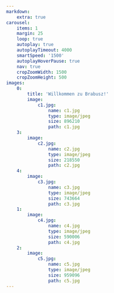 ```yaml
---
markdown:
    extra: true
carousel:
    items: 1
    margin: 25
    loop: true
    autoplay: true
    autoplayTimeout: 4000
    smartSpeed: '1500'
    autoplayHoverPause: true
    nav: true
    cropZoomWidth: 1500
    cropZoomHeight: 500
images:
    0:
        title: 'Willkommen zu Brabusz!'
        image:
            c1.jpg:
                name: c1.jpg
                type: image/jpeg
                size: 896210
                path: c1.jpg
    3:
        image:
            c2.jpg:
                name: c2.jpg
                type: image/jpeg
                size: 218550
                path: c2.jpg
    4:
        image:
            c3.jpg:
                name: c3.jpg
                type: image/jpeg
                size: 743664
                path: c3.jpg
    1:
        image:
            c4.jpg:
                name: c4.jpg
                type: image/jpeg
                size: 590006
                path: c4.jpg
    2:
        image:
            c5.jpg:
                name: c5.jpg
                type: image/jpeg
                size: 959096
                path: c5.jpg
---
```

